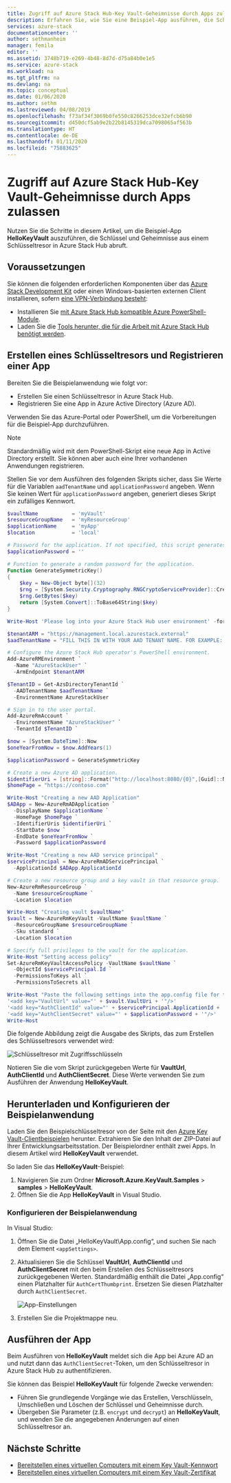```yaml
---
title: Zugriff auf Azure Stack Hub-Key Vault-Geheimnisse durch Apps zulassen | Microsoft-Dokumentation
description: Erfahren Sie, wie Sie eine Beispiel-App ausführen, die Schlüssel und Geheimnisse aus einem Schlüsseltresor in Azure Stack Hub abruft.
services: azure-stack
documentationcenter: ''
author: sethmanheim
manager: femila
editor: ''
ms.assetid: 3748b719-e269-4b48-8d7d-d75a84b0e1e5
ms.service: azure-stack
ms.workload: na
ms.tgt_pltfrm: na
ms.devlang: na
ms.topic: conceptual
ms.date: 01/06/2020
ms.author: sethm
ms.lastreviewed: 04/08/2019
ms.openlocfilehash: f73af34f3069b0fe550c8266253dce32efcb6b90
ms.sourcegitcommit: d450dcf5ab9e2b22b8145319dca7098065af563b
ms.translationtype: HT
ms.contentlocale: de-DE
ms.lasthandoff: 01/11/2020
ms.locfileid: "75883625"
---
```

# <a name="allow-apps-to-access-azure-stack-hub-key-vault-secrets"></a>Zugriff auf Azure Stack Hub-Key Vault-Geheimnisse durch Apps zulassen

Nutzen Sie die Schritte in diesem Artikel, um die Beispiel-App **HelloKeyVault** auszuführen, die Schlüssel und Geheimnisse aus einem Schlüsseltresor in Azure Stack Hub abruft.

## <a name="prerequisites"></a>Voraussetzungen

Sie können die folgenden erforderlichen Komponenten über das [Azure Stack Development Kit](../asdk/asdk-connect.md#connect-to-azure-stack-using-rdp) oder einen Windows-basierten externen Client installieren, sofern [eine VPN-Verbindung besteht](../asdk/asdk-connect.md#connect-to-azure-stack-using-vpn):

* Installieren Sie [mit Azure Stack Hub kompatible Azure PowerShell-Module](../operator/azure-stack-powershell-install.md).
* Laden Sie die [Tools herunter, die für die Arbeit mit Azure Stack Hub benötigt werden](../operator/azure-stack-powershell-download.md).

## <a name="create-a-key-vault-and-register-an-app"></a>Erstellen eines Schlüsseltresors und Registrieren einer App

Bereiten Sie die Beispielanwendung wie folgt vor:

* Erstellen Sie einen Schlüsseltresor in Azure Stack Hub.
* Registrieren Sie eine App in Azure Active Directory (Azure AD).

Verwenden Sie das Azure-Portal oder PowerShell, um die Vorbereitungen für die Beispiel-App durchzuführen.

> [!NOTE]
> Standardmäßig wird mit dem PowerShell-Skript eine neue App in Active Directory erstellt. Sie können aber auch eine Ihrer vorhandenen Anwendungen registrieren.

Stellen Sie vor dem Ausführen des folgenden Skripts sicher, dass Sie Werte für die Variablen `aadTenantName` und `applicationPassword` angeben. Wenn Sie keinen Wert für `applicationPassword` angeben, generiert dieses Skript ein zufälliges Kennwort.

```powershell
$vaultName           = 'myVault'
$resourceGroupName   = 'myResourceGroup'
$applicationName     = 'myApp'
$location            = 'local'

# Password for the application. If not specified, this script generates a random password during app creation.
$applicationPassword = ''

# Function to generate a random password for the application.
Function GenerateSymmetricKey()
{
    $key = New-Object byte[](32)
    $rng = [System.Security.Cryptography.RNGCryptoServiceProvider]::Create()
    $rng.GetBytes($key)
    return [System.Convert]::ToBase64String($key)
}

Write-Host 'Please log into your Azure Stack Hub user environment' -foregroundcolor Green

$tenantARM = "https://management.local.azurestack.external"
$aadTenantName = "FILL THIS IN WITH YOUR AAD TENANT NAME. FOR EXAMPLE: myazurestack.onmicrosoft.com"

# Configure the Azure Stack Hub operator's PowerShell environment.
Add-AzureRMEnvironment `
  -Name "AzureStackUser" `
  -ArmEndpoint $tenantARM

$TenantID = Get-AzsDirectoryTenantId `
  -AADTenantName $aadTenantName `
  -EnvironmentName AzureStackUser

# Sign in to the user portal.
Add-AzureRmAccount `
  -EnvironmentName "AzureStackUser" `
  -TenantId $TenantID `

$now = [System.DateTime]::Now
$oneYearFromNow = $now.AddYears(1)

$applicationPassword = GenerateSymmetricKey

# Create a new Azure AD application.
$identifierUri = [string]::Format("http://localhost:8080/{0}",[Guid]::NewGuid().ToString("N"))
$homePage = "https://contoso.com"

Write-Host "Creating a new AAD Application"
$ADApp = New-AzureRmADApplication `
  -DisplayName $applicationName `
  -HomePage $homePage `
  -IdentifierUris $identifierUri `
  -StartDate $now `
  -EndDate $oneYearFromNow `
  -Password $applicationPassword

Write-Host "Creating a new AAD service principal"
$servicePrincipal = New-AzureRmADServicePrincipal `
  -ApplicationId $ADApp.ApplicationId

# Create a new resource group and a key vault in that resource group.
New-AzureRmResourceGroup `
  -Name $resourceGroupName `
  -Location $location

Write-Host "Creating vault $vaultName"
$vault = New-AzureRmKeyVault -VaultName $vaultName `
  -ResourceGroupName $resourceGroupName `
  -Sku standard `
  -Location $location

# Specify full privileges to the vault for the application.
Write-Host "Setting access policy"
Set-AzureRmKeyVaultAccessPolicy -VaultName $vaultName `
  -ObjectId $servicePrincipal.Id `
  -PermissionsToKeys all `
  -PermissionsToSecrets all

Write-Host "Paste the following settings into the app.config file for the HelloKeyVault project:"
'<add key="VaultUrl" value="' + $vault.VaultUri + '"/>'
'<add key="AuthClientId" value="' + $servicePrincipal.ApplicationId + '"/>'
'<add key="AuthClientSecret" value="' + $applicationPassword + '"/>'
Write-Host
```

Die folgende Abbildung zeigt die Ausgabe des Skripts, das zum Erstellen des Schlüsseltresors verwendet wird:

![Schlüsseltresor mit Zugriffsschlüsseln](media/azure-stack-key-vault-sample-app/settingsoutput.png)

Notieren Sie die vom Skript zurückgegeben Werte für **VaultUrl**, **AuthClientId** und **AuthClientSecret**. Diese Werte verwenden Sie zum Ausführen der Anwendung **HelloKeyVault**.

## <a name="download-and-configure-the-sample-application"></a>Herunterladen und Konfigurieren der Beispielanwendung

Laden Sie den Beispielschlüsseltresor von der Seite mit den [Azure Key Vault-Clientbeispielen](https://www.microsoft.com/download/details.aspx?id=45343) herunter. Extrahieren Sie den Inhalt der ZIP-Datei auf Ihrer Entwicklungsarbeitsstation. Der Beispielordner enthält zwei Apps. In diesem Artikel wird **HelloKeyVault** verwendet.

So laden Sie das **HelloKeyVault**-Beispiel:

1. Navigieren Sie zum Ordner **Microsoft.Azure.KeyVault.Samples** > **samples** > **HelloKeyVault**.
2. Öffnen Sie die App **HelloKeyVault** in Visual Studio.

### <a name="configure-the-sample-application"></a>Konfigurieren der Beispielanwendung

In Visual Studio:

1. Öffnen Sie die Datei „HelloKeyVault\App.config“, und suchen Sie nach dem Element `<appSettings>`.
2. Aktualisieren Sie die Schlüssel **VaultUrl**, **AuthClientId** und **AuthClientSecret** mit den beim Erstellen des Schlüsseltresors zurückgegebenen Werten. Standardmäßig enthält die Datei „App.config“ einen Platzhalter für `AuthCertThumbprint`. Ersetzen Sie diesen Platzhalter durch `AuthClientSecret`.

   ![App-Einstellungen](media/azure-stack-key-vault-sample-app/appconfig.png)

3. Erstellen Sie die Projektmappe neu.

## <a name="run-the-app"></a>Ausführen der App

Beim Ausführen von **HelloKeyVault** meldet sich die App bei Azure AD an und nutzt dann das `AuthClientSecret`-Token, um den Schlüsseltresor in Azure Stack Hub zu authentifizieren.

Sie können das Beispiel **HelloKeyVault** für folgende Zwecke verwenden:

* Führen Sie grundlegende Vorgänge wie das Erstellen, Verschlüsseln, Umschließen und Löschen der Schlüssel und Geheimnisse durch.
* Übergeben Sie Parameter (z.B. `encrypt` und `decrypt`) an **HelloKeyVault**, und wenden Sie die angegebenen Änderungen auf einen Schlüsseltresor an.

## <a name="next-steps"></a>Nächste Schritte

* [Bereitstellen eines virtuellen Computers mit einem Key Vault-Kennwort](azure-stack-key-vault-deploy-vm-with-secret.md)
* [Bereitstellen eines virtuellen Computers mit einem Key Vault-Zertifikat](azure-stack-key-vault-push-secret-into-vm.md)
